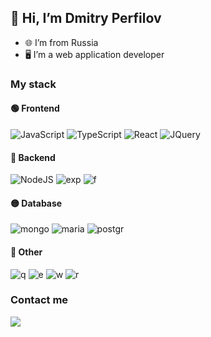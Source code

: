 ## 👋 Hi, I’m Dmitry Perfilov
- 🌐 I’m from Russia
- 🖥️ I’m a web application developer


### My stack

#### 🟢 Frontend

![JavaScript](https://img.shields.io/badge/-JavaScript-090909?style=for-the-badge&logo=JavaScript&logoColor=E9D54D)
![TypeScript](https://img.shields.io/badge/TypeScript-007ACC?style=for-the-badge&logo=typescript&logoColor=white)
![React](https://img.shields.io/badge/React-20232A?style=for-the-badge&logo=react&logoColor=61DAFB)
![JQuery](https://img.shields.io/badge/-jQuery-090909?style=for-the-badge&logo=jQuery&logoColor=ff802e)


#### 🔴 Backend

![NodeJS](https://img.shields.io/badge/-NodeJS-090909?style=for-the-badge&logo=Node.JS&logoColor=8cc501)
![exp](https://img.shields.io/badge/Express.js-000000?style=for-the-badge&logo=express&logoColor=white)
![f](https://img.shields.io/badge/Spring-6DB33F?style=for-the-badge&logo=spring&logoColor=white)

#### 🟡 Database

![mongo](https://img.shields.io/badge/MongoDB-4EA94B?style=for-the-badge&logo=mongodb&logoColor=white)
![maria](https://img.shields.io/badge/MariaDB-003545?style=for-the-badge&logo=mariadb&logoColor=white)
![postgr](https://img.shields.io/badge/PostgreSQL-316192?style=for-the-badge&logo=postgresql&logoColor=white)

#### 🔵 Other
![q](https://img.shields.io/badge/Unity-100000?style=for-the-badge&logo=unity&logoColor=white)
![e](https://img.shields.io/badge/C%23-239120?style=for-the-badge&logo=c-sharp&logoColor=white)
![w](https://img.shields.io/badge/Swift-FA7343?style=for-the-badge&logo=swift&logoColor=white)
![r](https://img.shields.io/badge/Python-FFD43B?style=for-the-badge&logo=python&logoColor=blue)

### Contact me
<a href="https://t.me/dimkand">
    <img src="https://img.shields.io/badge/Telegram-2CA5E0?style=for-the-badge&logo=telegram&logoColor=white" />
</a>
